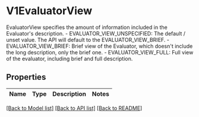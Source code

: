 # V1EvaluatorView

EvaluatorView specifies the amount of information included in the Evaluator's description.   - EVALUATOR_VIEW_UNSPECIFIED: The default / unset value. The API will default to the EVALUATOR_VIEW_BRIEF.  - EVALUATOR_VIEW_BRIEF: Brief view of the Evaluator, which doesn't include the long description, only the brief one.  - EVALUATOR_VIEW_FULL: Full view of the evaluator, including brief and full description.

## Properties

Name | Type | Description | Notes
------------ | ------------- | ------------- | -------------

[[Back to Model list]](../README.md#documentation-for-models) [[Back to API list]](../README.md#documentation-for-api-endpoints) [[Back to README]](../README.md)


